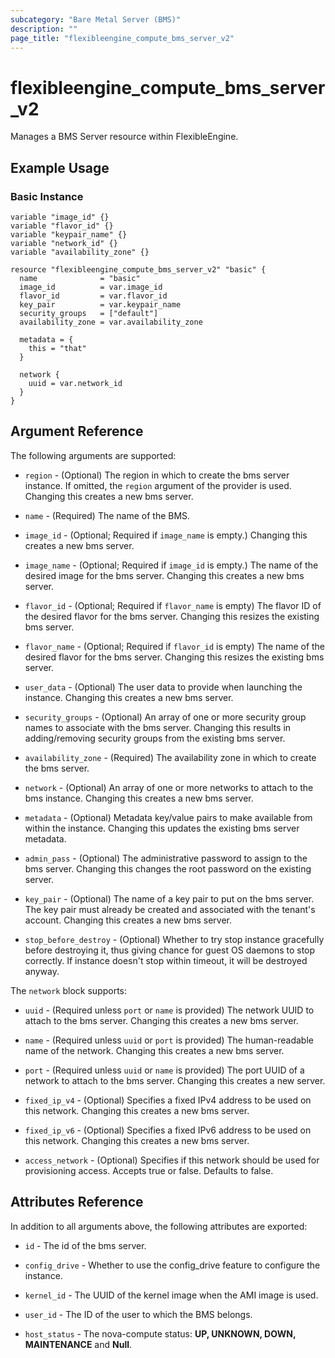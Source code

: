 ```yaml
---
subcategory: "Bare Metal Server (BMS)"
description: ""
page_title: "flexibleengine_compute_bms_server_v2"
---
```


# flexibleengine_compute_bms_server_v2

Manages a BMS Server resource within FlexibleEngine.

## Example Usage

### Basic Instance

```hcl
variable "image_id" {}
variable "flavor_id" {}
variable "keypair_name" {}
variable "network_id" {}
variable "availability_zone" {}

resource "flexibleengine_compute_bms_server_v2" "basic" {
  name              = "basic"
  image_id          = var.image_id
  flavor_id         = var.flavor_id
  key_pair          = var.keypair_name
  security_groups   = ["default"]
  availability_zone = var.availability_zone

  metadata = {
    this = "that"
  }

  network {
    uuid = var.network_id
  }
}
```

## Argument Reference

The following arguments are supported:

* `region` - (Optional) The region in which to create the bms server instance. If
    omitted, the `region` argument of the provider is used. Changing this
    creates a new bms server.

* `name` - (Required) The name of the BMS.

* `image_id` - (Optional; Required if `image_name` is empty.) Changing this creates a new bms server.

* `image_name` - (Optional; Required if `image_id` is empty.) The name of the
    desired image for the bms server. Changing this creates a new bms server.

* `flavor_id` - (Optional; Required if `flavor_name` is empty) The flavor ID of
    the desired flavor for the bms server. Changing this resizes the existing bms server.

* `flavor_name` - (Optional; Required if `flavor_id` is empty) The name of the
    desired flavor for the bms server. Changing this resizes the existing bms server.

* `user_data` - (Optional) The user data to provide when launching the instance.
    Changing this creates a new bms server.

* `security_groups` - (Optional) An array of one or more security group names
    to associate with the bms server. Changing this results in adding/removing
    security groups from the existing bms server.

* `availability_zone` - (Required) The availability zone in which to create
    the bms server.

* `network` - (Optional) An array of one or more networks to attach to the
    bms instance. Changing this creates a new bms server.

* `metadata` - (Optional) Metadata key/value pairs to make available from
    within the instance. Changing this updates the existing bms server metadata.

* `admin_pass` - (Optional) The administrative password to assign to the bms server.
    Changing this changes the root password on the existing server.

* `key_pair` - (Optional) The name of a key pair to put on the bms server. The key
    pair must already be created and associated with the tenant's account.
    Changing this creates a new bms server.

* `stop_before_destroy` - (Optional) Whether to try stop instance gracefully
    before destroying it, thus giving chance for guest OS daemons to stop correctly.
    If instance doesn't stop within timeout, it will be destroyed anyway.

The `network` block supports:

* `uuid` - (Required unless `port`  or `name` is provided) The network UUID to
    attach to the bms server. Changing this creates a new bms server.

* `name` - (Required unless `uuid` or `port` is provided) The human-readable
    name of the network. Changing this creates a new bms server.

* `port` - (Required unless `uuid` or `name` is provided) The port UUID of a
    network to attach to the bms server. Changing this creates a new server.

* `fixed_ip_v4` - (Optional) Specifies a fixed IPv4 address to be used on this
    network. Changing this creates a new bms server.

* `fixed_ip_v6` - (Optional) Specifies a fixed IPv6 address to be used on this
    network. Changing this creates a new bms server.

* `access_network` - (Optional) Specifies if this network should be used for
    provisioning access. Accepts true or false. Defaults to false.

## Attributes Reference

In addition to all arguments above, the following attributes are exported:

* `id` - The id of the bms server.

* `config_drive` - Whether to use the config_drive feature to configure the instance.

* `kernel_id` - The UUID of the kernel image when the AMI image is used.

* `user_id` - The ID of the user to which the BMS belongs.

* `host_status` - The nova-compute status: **UP, UNKNOWN, DOWN, MAINTENANCE** and **Null**.
